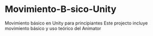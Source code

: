 # Movimiento-B-sico-Unity
Movimiento básico en Unity para principiantes Este projecto incluye movimiento básico y uso teórico del Animator
